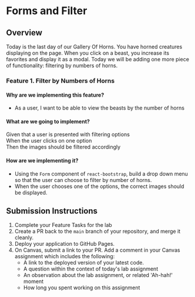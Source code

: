 # Forms and Filter

## Overview

Today is the last day of our Gallery Of Horns. You have horned creatures displaying on the page. When you click on a beast, you increase its favorites and display it as a modal. Today we will be adding one more piece of functionality: filtering by numbers of horns.

### Feature 1. Filter by Numbers of Horns

#### Why are we implementing this feature?

- As a user, I want to be able to view the beasts by the number of horns

#### What are we going to implement?

Given that a user is presented with filtering options  
When the user clicks on one option  
Then the images should be filtered accordingly

#### How are we implementing it?

- Using the `Form` component of `react-bootstrap`, build a drop down menu so that the user can choose to filter by number of horns.
- When the user chooses one of the options, the correct images should be displayed.

## Submission Instructions

1. Complete your Feature Tasks for the lab
1. Create a PR back to the `main` branch of your repository, and merge it cleanly.
1. Deploy your application to GitHub Pages.
1. On Canvas, submit a link to your PR. Add a comment in your Canvas assignment which includes the following:
    - A link to the deployed version of your latest code.
    - A question within the context of today's lab assignment
    - An observation about the lab assignment, or related 'Ah-hah!' moment
    - How long you spent working on this assignment
